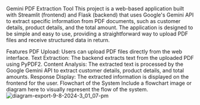 Gemini PDF Extraction Tool
This project is a web-based application built with Streamlit (frontend) and Flask (backend) that uses Google's Gemini API to extract specific information from PDF documents, such as customer details, product details, and the total amount. The application is designed to be simple and easy to use, providing a straightforward way to upload PDF files and receive structured data in return.

Features
PDF Upload: Users can upload PDF files directly from the web interface.
Text Extraction: The backend extracts text from the uploaded PDF using PyPDF2.
Content Analysis: The extracted text is processed by the Google Gemini API to extract customer details, product details, and total amounts.
Response Display: The extracted information is displayed on the frontend for the user.
Flowchart of the System
Include a flowchart image or diagram here to visually represent the flow of the system.
![diagram-export-9-8-2024-3_01_07-pm](https://github.com/user-attachments/assets/30a9aa14-08dc-4e52-b9d6-d6f5c7e986ef)
